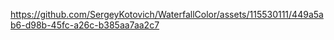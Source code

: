 

https://github.com/SergeyKotovich/WaterfallColor/assets/115530111/449a5ab6-d98b-45fc-a26c-b385aa7aa2c7


